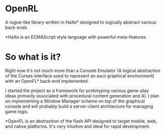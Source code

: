 OpenRL
======

A rogue-like library written in HaXe* designed to logically abstract various back-ends.

*HaXe is an ECMAScript style language with powerful meta-features.

So what is it?
==============

Right now it's not much more than a Console Emulator (A logical abstraction of the Curses interface used to represent an ascii graphical environment) with an OpenFL* back-end implemented.

I started the project as a framework for prototyping various game-play ideas primarily associated with procedural content generation and AI. I plan on implementing a Window Manager scheme on top of the graphical console and will probably build a server-client architecture for managing game logic.

*OpenFL is an abstraction of the flash API designed to target mobile, web, and native platforms. It's very intuitive and ideal for rapid development.

